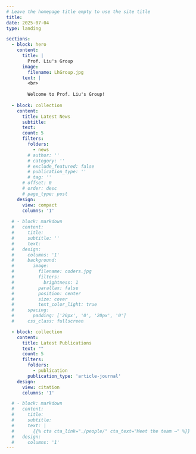 ```yaml
---
# Leave the homepage title empty to use the site title
title:
date: 2025-07-04
type: landing

sections:
  - block: hero
    content:
      title: |
        Prof. Liu's Group
      image:
        filename: LhGroup.jpg
      text: |
        <br>
        
        Welcome to Prof. Liu's Group!
  
  - block: collection
    content:
      title: Latest News
      subtitle:
      text:
      count: 5
      filters:
        folders:
          - news
        # author: ''
        # category: ''
        # exclude_featured: false
        # publication_type: ''
        # tag: ''
      # offset: 0
      # order: desc
      # page_type: post
    design:
      view: compact
      columns: '1'
  
  # - block: markdown
  #   content:
  #     title:
  #     subtitle: ''
  #     text:
  #   design:
  #     columns: '1'
  #     background:
  #       image: 
  #         filename: coders.jpg
  #         filters:
  #           brightness: 1
  #         parallax: false
  #         position: center
  #         size: cover
  #         text_color_light: true
  #     spacing:
  #       padding: ['20px', '0', '20px', '0']
  #     css_class: fullscreen

  - block: collection
    content:
      title: Latest Publications
      text: ""
      count: 5
      filters:
        folders:
          - publication
        publication_type: 'article-journal'
    design:
      view: citation
      columns: '1'

  # - block: markdown
  #   content:
  #     title:
  #     subtitle:
  #     text: |
  #       {{% cta cta_link="./people/" cta_text="Meet the team →" %}}
  #   design:
  #     columns: '1'
---
```

